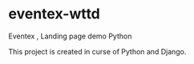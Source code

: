 # eventex-wttd
Eventex , Landing page demo Python

This project is created in curse of Python and Django.
